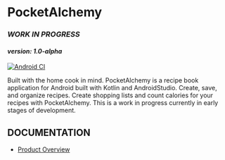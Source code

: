 # PocketAlchemy
### *WORK IN PROGRESS*
#### *version: 1.0-alpha* 
[![Android CI](https://github.com/CODYJEWELLWEAVER/PocketAlchemy/actions/workflows/android.yml/badge.svg)](https://github.com/CODYJEWELLWEAVER/PocketAlchemy/actions/workflows/android.yml)

  Built with the home cook in mind. PocketAlchemy is a recipe book application for Android built with Kotlin and AndroidStudio. 
Create, save, and organize recipes. Create shopping lists and count calories for your recipes with PocketAlchemy. This is a work in progress currently in early stages of development.

## DOCUMENTATION
- [Product Overview](https://docs.google.com/document/d/1CcaRWRER-Xj7mcCEzozB93dpP_2ycdhteTo3xnVBjLg/edit?usp=sharing)
